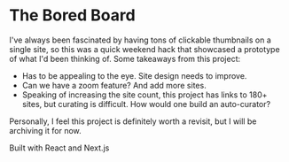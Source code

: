 # The Bored Board

I've always been fascinated by having tons of clickable thumbnails on a single site, so this was a quick weekend hack that showcased a prototype of what I'd been thinking of. Some takeaways from this project:

- Has to be appealing to the eye. Site design needs to improve.
- Can we have a zoom feature? And add more sites.
- Speaking of increasing the site count, this project has links to 180+ sites, but curating is difficult. How would one build an auto-curator?

Personally, I feel this project is definitely worth a revisit, but I will be archiving it for now.

Built with React and Next.js
